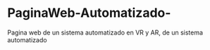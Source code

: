 # PaginaWeb-Automatizado-
Pagina web de un sistema automatizado en VR y AR, de un sistema automatizado 
